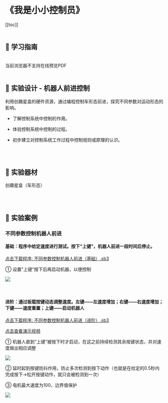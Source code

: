 # 《我是小小控制员》

[[toc]]
<br><br>

## 📒 学习指南

<br>
<object data="/tutorial/yj6box/pdf/第3课我是小小控制员.pdf" type="application/pdf" width=1200 height=800 name="我是小小控制员">
当前浏览器不支持在线预览PDF
</object>

<br>
<br>

## 📐 实验设计 - 机器人前进控制

利用创趣星盒的硬件资源，通过编程控制车形态前进，探究不同参数对运动形态的影响。

- 了解控制系统中控制的作用。

- 体验控制系统中控制的过程。

- 初步建立对控制系统工作过程中控制规则或原理的认识。

<br><br>

## 🧰 实验器材

创趣星盒（车形态）

<br><br>

## 🌰 实验案例

### 不同参数控制机器人前进

#### 基础：程序中给定速度进行测试。按下“上键”，机器人前进一段时间后停止。

<a href="/tutorial/yj6box/sb3/01/不同参数控制机器人前进（基础）.sb3">点击下载程序: 不同参数控制机器人前进（基础）.sb3</a>

① 设置“上键”按下后再启动机器，以便控制

<img src="/images/01/不同参数控制机器人前进（基础）.png">

<br>
<br>
<br>

#### 进阶：通过板载按键动态调整速度。左键——左速度增加；右键——右速度增加；下键——速度重置；上键——启动机器人

<a href="/tutorial/yj6box/sb3/01/不同参数控制机器人前进（进阶）.sb3">点击下载程序: 不同参数控制机器人前进（进阶）.sb3</a>

<a href="https://www.cfunworld.com" target="_blank">点击查看演示视频</a>

① 机器人直到“上键”被按下时才启动，在这之前持续检测其余按键状态，并对速度做出相应调整

<img src="/images/01/不同参数控制机器人前进（进阶）1.png">

② 延时起到按键防抖作用，防止多次检测到按下动作（也就是在给定的0.5秒内完成按下->松开按键动作，就只会被检测到一次）

③ 电机最大速度为100，边界值保护

<img src="/images/01/不同参数控制机器人前进（进阶）2.png">







